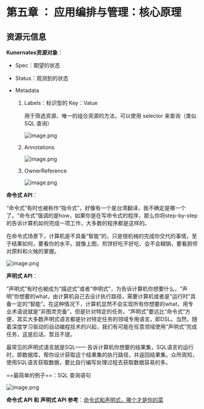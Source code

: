 # 第五章 ： 应用编排与管理：核心原理

## 资源元信息

**Kunernates资源对象**：

- Spec：期望的状态

- Status：观测到的状态

- Metadata
    1. Labels：标识型的 Key：Value

        用于筛选资源、唯一的组合资源的方法，可以使用 selector 来查询（类似 SQL 查询）

        ![image.png](https://ws1.sinaimg.cn/large/006alGmrly1g8rtglh5vyj310o0gqah4.jpg)

    2. Annotations

        ![image.png](https://ws1.sinaimg.cn/large/006alGmrly1g8rti5aeymj311z0iogx6.jpg)

    3. OwnerReference

        ![image.png](https://ws1.sinaimg.cn/large/006alGmrly1g8rtji6tfij310c0jewlg.jpg)

**命令式 API**：

“命令式”有时也被称作“指令式”，好像有一个是台湾翻译，我不确定是哪一个了。“命令式”强调的是how，如果你是在写命令式的程序，那么你将step-by-step的告诉计算机如何完成一项工作，大多数的程序都是这样的。

在命令式场景下，计算机是不具备“智能”的，只是很机械的完成你交代的事情，至于结果如何，要看你的水平。就像上图，煎饼好吃不好吃、会不会糊锅，要看厨师对原料和火候的掌握。

![image.png](https://ws1.sinaimg.cn/large/006alGmrgy1g8ru4z6h6sj30jk0b379l.jpg)

**声明式 API**：

“声明式”有时也被成为“描述式”或者“申明式”，为告诉计算机你想要什么，“声明”你想要的what，由计算机自己去设计执行路径，需要计算机或者是“运行时”具备一定的“智能”。在这种情况下，计算机显然不会实现所有你想要的what，用专业术语说就是“非图灵完备”，但是针对特定的任务，“声明式”要远比“命令式”方便，其实大多数声明式语言都是针对特定任务的领域专用语言，即DSL。当然，随着深度学习驱动的自动编程技术的兴起，我们有可能在任意领域使用“声明式”完成任务，这是后话，暂且不提。

最常见的声明式语言就是SQL—— 告诉计算机你想要的结果集，SQL语言的运行时，即数据库，帮你设计获取这个结果集的执行路径，并返回结果集。众所周知，使用SQL语言获取数据，要比自行编写处理过程去获取数据容易的多。

==最简单的例子==：SQL 查询语句

![image.png](https://ws1.sinaimg.cn/large/006alGmrgy1g8ru69zhxfj30jl0batdx.jpg)

**命令式 API 和 声明式 API 参考**：[命令式和声明式，哪个才是你的菜](https://cloud.tencent.com/developer/article/1080886)

